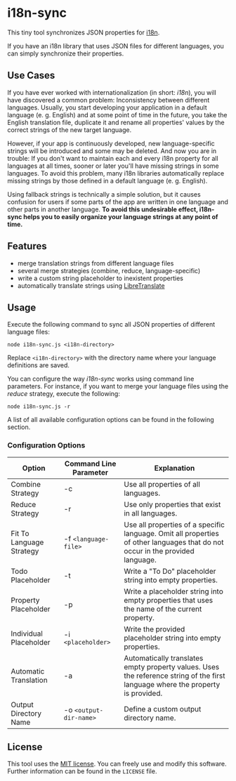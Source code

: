 # i18n-sync
This tiny tool synchronizes JSON properties for [i18n](https://en.wikipedia.org/wiki/Internationalization_and_localization).

If you have an i18n library that uses JSON files for different languages, you can simply synchronize their 
properties.

## Use Cases
If you have ever worked with internationalization (in short: _i18n_), you will have discovered a common problem: Inconsistency between different languages. Usually, you start developing your application in a default language (e. g. English) and at some point of time in the future, you take the English translation file, duplicate it and rename all properties' values by the correct strings of the new target language.

However, if your app is continuously developed, new language-specific strings will be introduced and some may be deleted. And now you are in trouble: If you don't want to maintain each and every i18n property for all languages at all times, sooner or later you'll have missing strings in some languages. To avoid this problem, many i18n libraries automatically replace missing strings by those defined in a default language (e. g. English).

Using fallback strings is technically a simple solution, but it causes confusion for users if some parts of the app are written in one language and other parts in another language. **To avoid this undesirable effect, i18n-sync helps you to easily organize your language strings at any point of time.**

## Features
- merge translation strings from different language files
- several merge strategies (combine, reduce, language-specific)
- write a custom string placeholder to inexistent properties
- automatically translate strings using [LibreTranslate](https://libretranslate.com/)

## Usage
Execute the following command to sync all JSON properties of different language files:

```
node i18n-sync.js <i18n-directory>
```

Replace `<i18n-directory>` with the directory name where your language definitions are saved.

You can configure the way _i18n-sync_ works using command line parameters. For instance, if you want to merge your language files using the _reduce_ strategy, execute the following:

```
node i18n-sync.js -r
```

A list of all available configuration options can be found in the following section.

### Configuration Options
| Option                   | Command Line Parameter | Explanation  |
| ------------------------ | ---------------------- | ------------ |
| Combine Strategy         | -c                       | Use all properties of all languages.             |
| Reduce Strategy          | -r                       | Use only properties that exist in all languages. |
| Fit To Language Strategy | -f `<language-file>`     | Use all properties of a specific language. Omit all properties of other languages that do not occur in the provided language. |
| Todo Placeholder         | -t                       | Write a "To Do" placeholder string into empty properties. |
| Property Placeholder     | -p                       | Write a placeholder string into empty properties that uses the name of the current property. |
| Individual Placeholder   | -i `<placeholder>`       | Write the provided placeholder string into empty properties. |
| Automatic Translation    | -a                       | Automatically translates empty property values. Uses the reference string of the first language where the property is provided. |
| Output Directory Name    | -o `<output-dir-name>`   | Define a custom output directory name.

## License
This tool uses the [MIT license](https://opensource.org/licenses/MIT). You can freely use and modify this software. Further information can be found in the `LICENSE` file.

